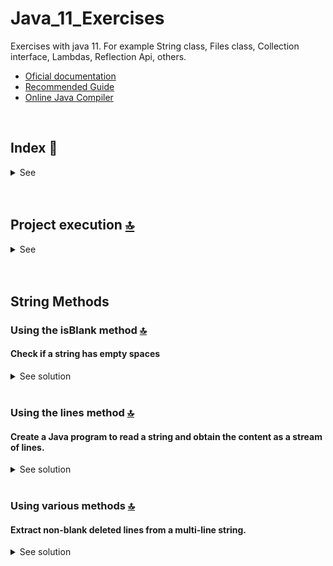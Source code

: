# Java_11_Exercises
Exercises with java 11. For example String class,  Files class, Collection interface, Lambdas, Reflection Api, others.

* [Oficial documentation](https://docs.oracle.com/en/java/javase/11/)
* [Recommended Guide](https://www.baeldung.com/java-11-new-features)
* [Online Java Compiler](https://www.jdoodle.com/online-java-compiler) 

 <br>

<!------Start Index----->

## Index 📜

<details>
 <summary> See </summary>
 <br>
  
### String Methods
* [Using the isBlank method.](#using-the-isblank-method-)
* [Using the lines method.](#using-the-lines-method-)
* [Using various methods](#using-various-methods)

<br>

</details>

<!------Stop Index----->

<br>

<br>


## Project execution [🔝](#index-)

<details>
  <summary>See</summary>
<br>
  
<br>

</details>


<br>

<br>

## String Methods 

### Using the isBlank method [🔝](#index-)

#### Check if a string has empty spaces
<details>
  <summary>See solution</summary>
 <br>


* [isBlank method](https://docs.oracle.com/en/java/javase/11/docs/api/java.base/java/lang/String.html#isBlank())

#### Code
 ```java
public class TestClass {
    public static void main(String args[]) {
        
        /**
         * public boolean isBlank()

Returns true if the string is empty or contains only white space codepoints, otherwise false.

Returns:
    true if the string is empty or contains only white space codepoints, otherwise false
Since:
    11
See Also:
    Character.isWhitespace(int) 
         * 
         */
        
        
     String firstString = "First String to test";

      System.out.println("First String : "+firstString.isBlank());
      
           String secondString = " ";

      System.out.println("Second String : "+secondString.isBlank());
      
                String thirdString = "";

      System.out.println("Third String : "+thirdString.isBlank());

    }
}
 ```

#### Console
 ```java
First String : false
Second String : true
Third String : true

 ```

<br>

</details>



<br>



### Using the lines method [🔝](#index-)

#### Create a Java program to read a string and obtain the content as a stream of lines.
<details>
  <summary>See solution</summary>
 <br>


* [lines method exercises](https://howtodoinjava.com/java11/string-to-stream-of-lines/)

#### Code
 ```java
import java.util.stream.Stream;
 
public class Main 
{
  public static void main(String[] args) 
  {
    try
    {
      String str = "A \n B \n C \n D"; 
 
      Stream<String> lines = str.lines();
 
      lines.forEach(System.out::println);
    } 
    catch (Error e) 
    {
      e.printStackTrace();
    }
  }
}
 ```

#### Console
 ```java
A 
 B 
 C 
 D


 ```

<br>

</details>

<br>



### Using various methods [🔝](#index-)

#### Extract non-blank deleted lines from a multi-line string.
<details>
  <summary>See solution</summary>
 <br>


* [Using various methods](https://www.baeldung.com/java-11-new-features)

#### Code
 ```java
String multilineString = "Baeldung helps \n \n developers \n explore Java.";
List<String> lines = multilineString.lines()
  .filter(line -> !line.isBlank())
  .map(String::strip)
  .collect(Collectors.toList());
assertThat(lines).containsExactly("Baeldung helps", "developers", "explore Java.");
 ```

#### Console
 ```java

 ```

<br>

</details>



<br>

